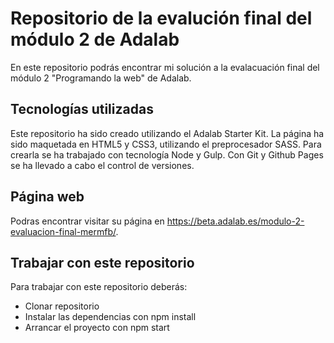 # Repositorio de la evalución final del módulo 2 de Adalab

En este repositorio podrás encontrar mi solución a la evalacuación final del módulo 2 "Programando la web" de Adalab.

## Tecnologías utilizadas

Este repositorio ha sido creado utilizando el Adalab Starter Kit. La página ha sido maquetada en HTML5 y CSS3, utilizando el preprocesador SASS. Para crearla se ha trabajado con tecnología Node y Gulp. Con Git y Github Pages se ha llevado a cabo el control de versiones.

## Página web

Podras encontrar visitar su página en https://beta.adalab.es/modulo-2-evaluacion-final-mermfb/. 

## Trabajar con este repositorio

Para trabajar con este repositorio deberás:

- Clonar repositorio
- Instalar las dependencias con npm install
- Arrancar el proyecto con npm start




